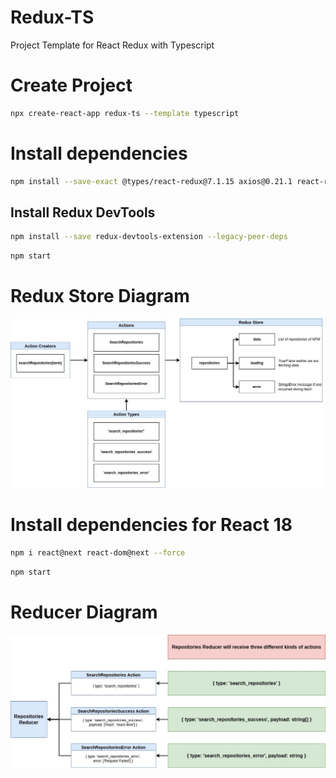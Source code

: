 # Redux-TS

Project Template for React Redux with Typescript

# Create Project

```bash
npx create-react-app redux-ts --template typescript
```

# Install dependencies

```bash
npm install --save-exact @types/react-redux@7.1.15 axios@0.21.1 react-redux@7.2.2 redux@4.0.5 redux-thunk@2.3.0 @types/react --legacy-peer-deps
```

## Install Redux DevTools

```bash
npm install --save redux-devtools-extension --legacy-peer-deps
```

```bash
npm start
```

# Redux Store Diagram

![](public/redux-store-diagram.jpg)

# Install dependencies for React 18

```bash
npm i react@next react-dom@next --force
```

```bash
npm start
```

# Reducer Diagram

![](public/reducer-diagram.jpg)
